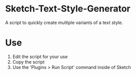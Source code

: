 # Sketch-Text-Style-Generator
A script to quickly create multiple variants of a text style.

# Use
1. Edit the script for your use
2. Copy the script
3. Use the 'Plugins > Run Script' command inside of Sketch

